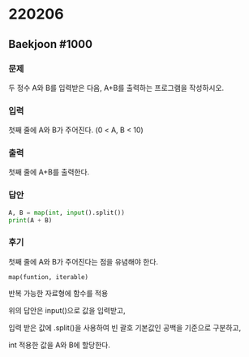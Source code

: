 # 220206



## Baekjoon \#1000



### 문제

두 정수 A와 B를 입력받은 다음, A+B를 출력하는 프로그램을 작성하시오.



### 입력

첫째 줄에 A와 B가 주어진다. (0 < A, B < 10)



### 출력

첫째 줄에 A+B를 출력한다.



### 답안

```python
A, B = map(int, input().split())
print(A + B)
```



### 후기

첫째 줄에 A와 B가 주어진다는 점을 유념해야 한다.

`map(funtion, iterable)`

반복 가능한 자료형에 함수를 적용



위의 답안은 input()으로 값을 입력받고, 

입력 받은 값에 .split()을 사용하여 빈 괄호 기본값인 공백을 기준으로 구분하고, 

int 적용한 값을 A와 B에 할당한다.
